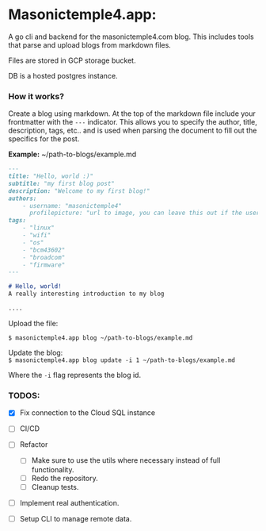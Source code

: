 # Masonictemple4.app:
A go cli and backend for the masonictemple4.com blog. This includes tools that parse and upload 
blogs from markdown files.


Files are stored in GCP storage bucket.

DB is a hosted postgres instance.

### How it works?
Create a blog using markdown. At the top of the markdown file include your frontmatter with the `---` indicator. This allows you to specify the author, title, description, tags, etc.. and is used when parsing the document to fill out the specifics for the post.

**Example:** ~/path-to-blogs/example.md

```markdown
---
title: "Hello, world :)"
subtitle: "my first blog post"
description: "Welcome to my first blog!"
authors:
    - username: "masonictemple4"
      profilepicture: "url to image, you can leave this out if the user already has one."
tags:
    - "linux"
    - "wifi"
    - "os"
    - "bcm43602"
    - "broadcom"
    - "firmware"
---

# Hello, world!
A really interesting introduction to my blog

....
```

Upload the file:

`$ masonictemple4.app blog ~/path-to-blogs/example.md`

Update the blog:  
`$ masonictemple4.app blog update -i 1 ~/path-to-blogs/example.md`

Where the `-i` flag represents the blog id.


### TODOS:
- [X] Fix connection to the Cloud SQL instance
- [ ] CI/CD
- [ ] Refactor 
    - [ ] Make sure to use the utils where necessary instead of full functionality.
    - [ ] Redo the repository. 
    - [ ] Cleanup tests. 
- [ ] Implement real authentication.
- [ ] Setup CLI to manage remote data.


